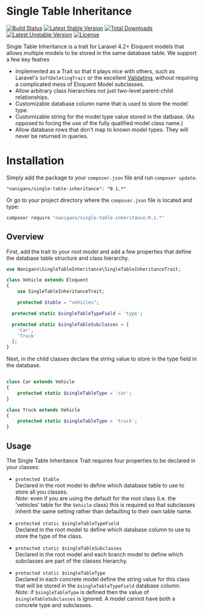 Single Table Inheritance
========================


[![Build Status](https://travis-ci.org/Nanigans/single-table-inheritance.png?branch=master)](https://travis-ci.org/Nanigans/single-table-inheritance)
[![Latest Stable Version](https://poser.pugx.org/nanigans/single-table-inheritance/v/stable.svg)](https://packagist.org/packages/nanigans/single-table-inheritance)
[![Total Downloads](https://poser.pugx.org/nanigans/single-table-inheritance/downloads.svg)](https://packagist.org/packages/nanigans/single-table-inheritance)
[![Latest Unstable Version](https://poser.pugx.org/nanigans/single-table-inheritance/v/unstable.svg)](https://packagist.org/packages/nanigans/single-table-inheritance)
[![License](https://poser.pugx.org/nanigans/single-table-inheritance/license.svg)](https://packagist.org/packages/nanigans/single-table-inheritance)

Single Table Inheritance is a trait for Laravel 4.2+ Eloquent models that allows multiple models to be stored in the same database table. We support a few key featres

 * Implemented as a Trait so that it plays nice with others, such as Laravel's `SoftDeletingTrait` or the excellent [Validating](https://github.com/dwightwatson/validating), without requiring a complicated mess of Eloquent Model subclasses.
 * Allow arbitrary class hierarchies not just two-level parent-child relationships. 
 * Customizable database column name that is used to store the model type.
 * Customizable string for the model type value stored in the datbase. (As opposed to focing the use of the fully qualified model class name.)
 * Allow database rows that don't map to known model types. They will never be returned in queries.



# Installation
Simply add the package to your `composer.json` file and run `composer update`.

```
"nanigans/single-table-inheritance": "0.1.*"
```

Or go to your project directory where the `composer.json` file is located and type:

```sh
composer require "nanigans/single-table-inheritance:0.1.*"
```

## Overview

First, add the trait to your root model and add a few properties that define the database table structure and class hierarchy.

```php
use Nanigans\SingleTableInheritance\SingleTableInheritanceTrait;

class Vehicle extends Eloquent
{
	use SingleTableInheritanceTrait;

	protected $table = "vehicles";

  protected static $singleTableTypeField = 'type';

  protected static $singleTableSubclasses = [
    'Car',
    'Truck'
  ];
}
```

Next, in the child classes declare the string value to store in the type field in the database.

```php

class Car extends Vehicle
{
	protected static $singleTableType = 'car';
}

class Truck extends Vehicle
{
	protected static $singleTableType = 'truck';
}
```

## Usage

The Single Table Inheritance Trait requires four properties to be declared in your classes:

 * `protected $table`  
   Declared in the root model to define which database table to use to store all you classes.  
   *Note:* even if you are using the default for the root class (i.e. the 'vehicles' table for the `Vehicle` class) this is required so that subclasses inherit the same setting rather than defaulting to their own table name.

 * `protected static $singleTableTypeField`  
   Declared in the root model to define which database column to use to store the type of the class.

 * `protected static $singleTableSubclasses`  
   Declared in the root model and each branch model to define which subclasses are part of the classes hierarchy.

 * `protected static $singleTableType`  
   Declared in each concrete model define the string value for this class that will be stored in the `$singleTableTypeField` database column.  
   *Note:* if `$singleTableType` is defined then the value of `$singleTableSubclasses` is ignored. A model cannot have both a concrete type and subclasses.
